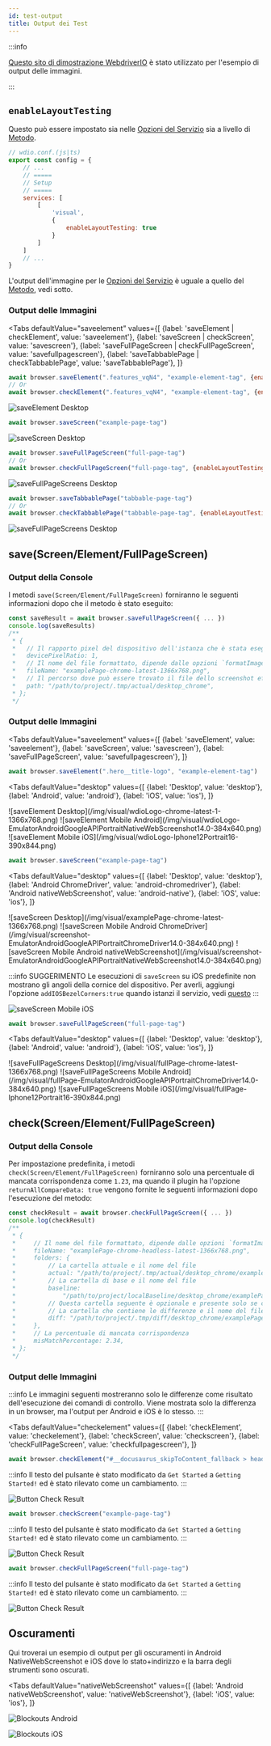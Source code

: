 ```yaml
---
id: test-output
title: Output dei Test
---
```


:::info

[Questo sito di dimostrazione WebdriverIO](https://guinea-pig.webdriver.io/image-compare.html) è stato utilizzato per l'esempio di output delle immagini.

:::

## `enableLayoutTesting`

Questo può essere impostato sia nelle [Opzioni del Servizio](./service-options#enablelayouttesting) sia a livello di [Metodo](./method-options).

```js
// wdio.conf.(js|ts)
export const config = {
    // ...
    // =====
    // Setup
    // =====
    services: [
        [
            'visual',
            {
                enableLayoutTesting: true
            }
        ]
    ]
    // ...
}
```

L'output dell'immagine per le [Opzioni del Servizio](./service-options#enablelayouttesting) è uguale a quello del [Metodo](./method-options), vedi sotto.

### Output delle Immagini

<Tabs
    defaultValue="saveelement"
    values={[
        {label: 'saveElement | checkElement', value: 'saveelement'},
        {label: 'saveScreen | checkScreen', value: 'savescreen'},
        {label: 'saveFullPageScreen | checkFullPageScreen', value: 'savefullpagescreen'},
        {label: 'saveTabbablePage | checkTabbablePage', value: 'saveTabbablePage'},
    ]}
>
<TabItem value="saveelement">

```js
await browser.saveElement(".features_vqN4", "example-element-tag", {enableLayoutTesting: true})
// Or
await browser.checkElement(".features_vqN4", "example-element-tag", {enableLayoutTesting: true})
```

![saveElement Desktop](/img/visual/layout-element-local-chrome-latest-1366x768.png)

</TabItem>

<TabItem value="savescreen">

```js
await browser.saveScreen("example-page-tag")
```

![saveScreen Desktop](/img/visual/layout-viewportScreenshot-chrome-latest-1366x768.png)

</TabItem>

<TabItem value="savefullpagescreen">

```js
await browser.saveFullPageScreen("full-page-tag")
// Or
await browser.checkFullPageScreen("full-page-tag", {enableLayoutTesting: true})
```

![saveFullPageScreens Desktop](/img/visual/layout-fullPage-chrome-latest-1366x768.png)

</TabItem>

<TabItem value="saveTabbablePage">

```js
await browser.saveTabbablePage("tabbable-page-tag")
// Or
await browser.checkTabbablePage("tabbable-page-tag", {enableLayoutTesting: true})
```

![saveFullPageScreens Desktop](/img/visual/layout-tabbable-chrome-latest-1366x768.png)

</TabItem>
</Tabs>


## save(Screen/Element/FullPageScreen)

### Output della Console

I metodi `save(Screen/Element/FullPageScreen)` forniranno le seguenti informazioni dopo che il metodo è stato eseguito:

```js
const saveResult = await browser.saveFullPageScreen({ ... })
console.log(saveResults)
/**
 * {
 *   // Il rapporto pixel del dispositivo dell'istanza che è stata eseguita
 *   devicePixelRatio: 1,
 *   // Il nome del file formattato, dipende dalle opzioni `formatImageName`
 *   fileName: "examplePage-chrome-latest-1366x768.png",
 *   // Il percorso dove può essere trovato il file dello screenshot effettivo
 *   path: "/path/to/project/.tmp/actual/desktop_chrome",
 * };
 */
```

### Output delle Immagini

<Tabs
    defaultValue="saveelement"
    values={[
        {label: 'saveElement', value: 'saveelement'},
        {label: 'saveScreen', value: 'savescreen'},
        {label: 'saveFullPageScreen', value: 'savefullpagescreen'},
    ]}
>
<TabItem value="saveelement">

```js
await browser.saveElement(".hero__title-logo", "example-element-tag")
```

<Tabs
    defaultValue="desktop"
    values={[
        {label: 'Desktop', value: 'desktop'},
        {label: 'Android', value: 'android'},
        {label: 'iOS', value: 'ios'},
    ]}
>
<TabItem value="desktop">
![saveElement Desktop](/img/visual/wdioLogo-chrome-latest-1-1366x768.png)
</TabItem>
<TabItem value="android">
![saveElement Mobile Android](/img/visual/wdioLogo-EmulatorAndroidGoogleAPIPortraitNativeWebScreenshot14.0-384x640.png)
</TabItem>
<TabItem value="ios">
![saveElement Mobile iOS](/img/visual/wdioLogo-Iphone12Portrait16-390x844.png)
</TabItem>
</Tabs>
</TabItem>

<TabItem value="savescreen">

```js
await browser.saveScreen("example-page-tag")
```

<Tabs
    defaultValue="desktop"
    values={[
        {label: 'Desktop', value: 'desktop'},
        {label: 'Android ChromeDriver', value: 'android-chromedriver'},
        {label: 'Android nativeWebScreenshot', value: 'android-native'},
        {label: 'iOS', value: 'ios'},
    ]}
>
<TabItem value="desktop">
![saveScreen Desktop](/img/visual/examplePage-chrome-latest-1366x768.png)
</TabItem>
<TabItem value="android-chromedriver">
![saveScreen Mobile Android ChromeDriver](/img/visual/screenshot-EmulatorAndroidGoogleAPIPortraitChromeDriver14.0-384x640.png)
</TabItem>
<TabItem value="android-native">
![saveScreen Mobile Android nativeWebScreenshot](/img/visual/screenshot-EmulatorAndroidGoogleAPIPortraitNativeWebScreenshot14.0-384x640.png)
</TabItem>
<TabItem value="ios">

:::info SUGGERIMENTO
Le esecuzioni di `saveScreen` su iOS predefinite non mostrano gli angoli della cornice del dispositivo. Per averli, aggiungi l'opzione `addIOSBezelCorners:true` quando istanzi il servizio, vedi [questo](./service-options#addiosbezelcorners)
:::

![saveScreen Mobile iOS](/img/visual/screenshot-Iphone12Portrait15-390x844.png)
</TabItem>
</Tabs>
</TabItem>

<TabItem value="savefullpagescreen">

```js
await browser.saveFullPageScreen("full-page-tag")
```

<Tabs
    defaultValue="desktop"
    values={[
        {label: 'Desktop', value: 'desktop'},
        {label: 'Android', value: 'android'},
        {label: 'iOS', value: 'ios'},
    ]}
>
<TabItem value="desktop">
![saveFullPageScreens Desktop](/img/visual/fullPage-chrome-latest-1366x768.png)
</TabItem>
<TabItem value="android">
![saveFullPageScreens Mobile Android](/img/visual/fullPage-EmulatorAndroidGoogleAPIPortraitChromeDriver14.0-384x640.png)
</TabItem>
<TabItem value="ios">
![saveFullPageScreens Mobile iOS](/img/visual/fullPage-Iphone12Portrait16-390x844.png)
</TabItem>
</Tabs>
</TabItem>
</Tabs>

## check(Screen/Element/FullPageScreen)

### Output della Console

Per impostazione predefinita, i metodi `check(Screen/Element/FullPageScreen)` forniranno solo una percentuale di mancata corrispondenza come `1.23`, ma quando il plugin ha l'opzione `returnAllCompareData: true` vengono fornite le seguenti informazioni dopo l'esecuzione del metodo:

```js
const checkResult = await browser.checkFullPageScreen({ ... })
console.log(checkResult)
/**
 * {
 *     // Il nome del file formattato, dipende dalle opzioni `formatImageName`
 *     fileName: "examplePage-chrome-headless-latest-1366x768.png",
 *     folders: {
 *         // La cartella attuale e il nome del file
 *         actual: "/path/to/project/.tmp/actual/desktop_chrome/examplePage-chrome-headless-latest-1366x768.png",
 *         // La cartella di base e il nome del file
 *         baseline:
 *             "/path/to/project/localBaseline/desktop_chrome/examplePage-chrome-headless-latest-1366x768.png",
 *         // Questa cartella seguente è opzionale e presente solo se c'è una mancata corrispondenza
 *         // La cartella che contiene le differenze e il nome del file
 *         diff: "/path/to/project/.tmp/diff/desktop_chrome/examplePage-chrome-headless-latest-1366x768.png",
 *     },
 *     // La percentuale di mancata corrispondenza
 *     misMatchPercentage: 2.34,
 * };
 */
```

### Output delle Immagini

:::info
Le immagini seguenti mostreranno solo le differenze come risultato dell'esecuzione dei comandi di controllo. Viene mostrata solo la differenza in un browser, ma l'output per Android e iOS è lo stesso.
:::

<Tabs
    defaultValue="checkelement"
    values={[
        {label: 'checkElement', value: 'checkelement'},
        {label: 'checkScreen', value: 'checkscreen'},
        {label: 'checkFullPageScreen', value: 'checkfullpagescreen'},
    ]}
>
<TabItem value="checkelement">

```js
await browser.checkElement("#__docusaurus_skipToContent_fallback > header > div > div.buttons_pzbO > a:nth-child(1)", "example-element-tag")
```

:::info
Il testo del pulsante è stato modificato da `Get Started` a `Getting Started!` ed è stato rilevato come un cambiamento.
:::

![Button Check Result](/img/visual/button-check.png)
</TabItem>

<TabItem value="checkscreen">

```js
await browser.checkScreen("example-page-tag")
```

:::info
Il testo del pulsante è stato modificato da `Get Started` a `Getting Started!` ed è stato rilevato come un cambiamento.
:::

![Button Check Result](/img/visual/screen-check.png)

</TabItem>

<TabItem value="checkfullpagescreen">

```js
await browser.checkFullPageScreen("full-page-tag")
```

:::info
Il testo del pulsante è stato modificato da `Get Started` a `Getting Started!` ed è stato rilevato come un cambiamento.
:::

![Button Check Result](/img/visual/fullpage-check.png)

</TabItem>

</Tabs>

## Oscuramenti

Qui troverai un esempio di output per gli oscuramenti in Android NativeWebScreenshot e iOS dove lo stato+indirizzo e la barra degli strumenti sono oscurati.

<Tabs
    defaultValue="nativeWebScreenshot"
    values={[
        {label: 'Android nativeWebScreenshot', value: 'nativeWebScreenshot'},
        {label: 'iOS', value: 'ios'},
    ]}
>
<TabItem value="nativeWebScreenshot">

![Blockouts Android](/img/visual/android.blockouts.png)

</TabItem>

<TabItem value="ios">

![Blockouts iOS](/img/visual/ios.blockouts.png)

</TabItem>

</Tabs>